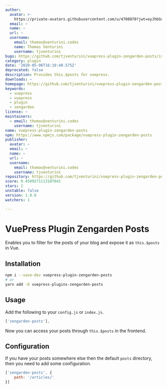```yaml
---
author:
  avatar: >-
    https://private-avatars.githubusercontent.com/u/4708070?jwt=eyJhbGciOiJIUzI1NiIsInR5cCI6IkpXVCJ9.eyJpc3MiOiJnaXRodWIuY29tIiwiYXVkIjoicmF3LmdpdGh1YnVzZXJjb250ZW50LmNvbSIsImtleSI6ImtleTEiLCJleHAiOjE3MzQ2NzQwNDAsIm5iZiI6MTczNDY3Mjg0MCwicGF0aCI6Ii91LzQ3MDgwNzAifQ.K03uA1WUyJz6top5ggdI6bjpdtLlvjdSkDmRw3-_eRU&v=4
  email: ~
  name: ~
  url: ~
  username:
    email: thomas@venturini.codes
    name: Thomas Venturini
    username: tjventurini
bugs: https://github.com/tjventurini/vuepress-plugin-zengarden-posts/issues
category: plugin
date: '2020-05-06T16:10:40.575Z'
deprecated: false
description: Provides this.$posts for vuepress.
downloads: ~
homepage: https://github.com/tjventurini/vuepress-plugin-zengarden-posts#readme
keywords:
  - vuepress
  - vuepress
  - plugin
  - zengarden
license: ~
maintainers:
  - email: thomas@venturini.codes
    username: tjventurini
name: vuepress-plugin-zengarden-posts
npm: https://www.npmjs.com/package/vuepress-plugin-zengarden-posts
publisher:
  avatar: ~
  email: ~
  name: ~
  url: ~
  username:
    email: thomas@venturini.codes
    username: tjventurini
repository: https://github.com/tjventurini/vuepress-plugin-zengarden-posts
score: 0.4509271113107041
stars: 1
unstable: false
version: 1.0.0
watchers: 1

---
```


# VuePress Plugin Zengarden Posts

Enables you to filter for the posts of your blog and expose it as `this.$posts` in Vue.

## Installation

```bash
npm i --save-dev vuepress-plugin-zengarden-posts
# or 
yarn add -D vuepress-plugins-zengarden-posts
```

## Usage

Add the following to your `config.js` or `index.js`.

```javascript
['zengarden-posts'],
```

Now you can access your posts through `this.$posts` in the frontend.

## Configuration

If you have your posts somewhere else then the default `posts` directory, then you need to add some configuration.

```javascript
['zengarden-posts', {
    path: '/articles/'
}]
```

